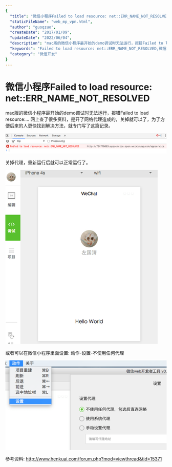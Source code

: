 ```yaml
---
{
  "title": "微信小程序Failed to load resource: net::ERR_NAME_NOT_RESOLVED",
  "staticFileName": "web_mp_vpn.html",
  "author": "guoqzuo",
  "createDate": "2017/01/09",
  "updateDate": "2022/06/04",
  "description": "mac版的微信小程序最开始的demo调试时无法运行，报错Failed to load resource:... 网上查了很多资料，是开了网络代理造成的，关掉就可以了，为了方便后来的人更快找到解决方法，就专门写了这篇记录。",
  "keywords": "Failed to load resource: net::ERR_NAME_NOT_RESOLVED,微信小程序Failed to load resource: net::ERR_NAME_NOT_RESOLVED",
  "category": "微信开发"
}
---
```


# 微信小程序Failed to load resource: net::ERR_NAME_NOT_RESOLVED

mac版的微信小程序最开始的demo调试时无法运行，报错Failed to load resource:... 网上查了很多资料，是开了网络代理造成的，关掉就可以了，为了方便后来的人更快找到解决方法，就专门写了这篇记录。

![web_mp_vpn_1.png](../../../images/blog/web/web_mp_vpn_1.png)

关掉代理，重新运行后就可以正常运行了。

![web_mp_vpn_2.png](../../../images/blog/web/web_mp_vpn_2.png)

或者可以在微信小程序里面设置:  动作-设置-不使用任何代理

![web_mp_vpn_3.png](../../../images/blog/web/web_mp_vpn_3.png)


参考资料:
http://www.henkuai.com/forum.php?mod=viewthread&tid=15371
